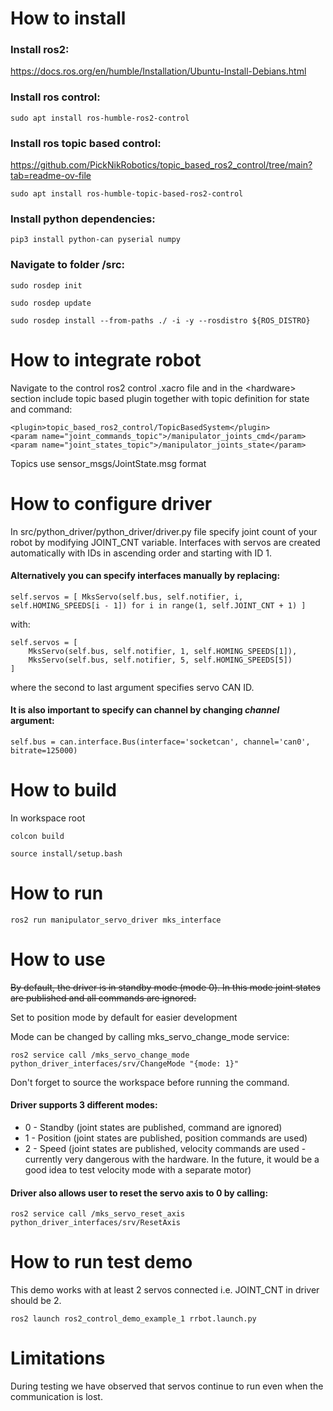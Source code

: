 # How to install

### Install ros2:

https://docs.ros.org/en/humble/Installation/Ubuntu-Install-Debians.html


### Install ros control:
```
sudo apt install ros-humble-ros2-control
```

### Install ros topic based control:
https://github.com/PickNikRobotics/topic_based_ros2_control/tree/main?tab=readme-ov-file
```
sudo apt install ros-humble-topic-based-ros2-control
```

### Install python dependencies:
```
pip3 install python-can pyserial numpy
```

### Navigate to folder /src:
```
sudo rosdep init
```
```
sudo rosdep update
```
```
sudo rosdep install --from-paths ./ -i -y --rosdistro ${ROS_DISTRO}
```
# How to integrate robot
Navigate to the control ros2 control .xacro file and in the \<hardware> section include topic based plugin together with topic definition for state and command:
```
<plugin>topic_based_ros2_control/TopicBasedSystem</plugin>
<param name="joint_commands_topic">/manipulator_joints_cmd</param>
<param name="joint_states_topic">/manipulator_joints_state</param>
```
Topics use sensor_msgs/JointState.msg format

# How to configure driver
In src/python_driver/python_driver/driver.py file specify joint count of your robot by modifying JOINT_CNT variable. Interfaces with servos are created automatically with IDs in ascending order and starting with ID 1.

#### Alternatively you can specify interfaces manually by replacing:
```
self.servos = [ MksServo(self.bus, self.notifier, i, self.HOMING_SPEEDS[i - 1]) for i in range(1, self.JOINT_CNT + 1) ]
```
with:
```
self.servos = [
    MksServo(self.bus, self.notifier, 1, self.HOMING_SPEEDS[1]),
    MksServo(self.bus, self.notifier, 5, self.HOMING_SPEEDS[5])
]
```
where the second to last argument specifies servo CAN ID.

#### It is also important to specify can channel by changing *channel* argument:
```
self.bus = can.interface.Bus(interface='socketcan', channel='can0', bitrate=125000)
```

# How to build
In workspace root
```
colcon build
```
```
source install/setup.bash
```

# How to run
```
ros2 run manipulator_servo_driver mks_interface 
```

# How to use
~~By default, the driver is in standby mode (mode 0). In this mode joint states are published and all commands are ignored.~~

Set to position mode by default for easier development

Mode can be changed by calling mks_servo_change_mode service:
```
ros2 service call /mks_servo_change_mode python_driver_interfaces/srv/ChangeMode "{mode: 1}"
```
Don't forget to source the workspace before running the command.

#### Driver supports 3 different modes:
- 0 - Standby (joint states are published, command are ignored)
- 1 - Position (joint states are published, position commands are used) 
- 2 - Speed (joint states are published, velocity commands are used - currently very dangerous with the hardware. In the future, it would be a good idea to test velocity mode with a separate motor)  

#### Driver also allows user to reset the servo axis to 0 by calling:
```
ros2 service call /mks_servo_reset_axis python_driver_interfaces/srv/ResetAxis
```


# How to run test demo
This demo works with at least 2 servos connected i.e. JOINT_CNT in driver should be 2.
```
ros2 launch ros2_control_demo_example_1 rrbot.launch.py 
```

# Limitations
During testing we have observed that servos continue to run even when the communication is lost.